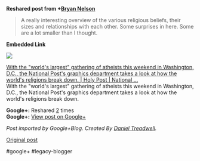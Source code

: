 <!--
date: '2012-04-17'
published: true
slug: 2012-04-really-interesting-overview-of-various
time_to_read: 5
title: 'A really interesting overview of the various religious beliefs, their

  sizes and relationships...'
-->

  
  
**Reshared post from +[Bryan Nelson](https://plus.google.com/104183965153478971580)**  
> A really interesting overview of the various religious beliefs, their sizes and relationships with each other. Some surprises in here. Some are a lot smaller than I thought.

**Embedded Link**

  

![](http://images0-focus-opensocial.googleusercontent.com/gadgets/proxy?container=focus&gadget=a&resize_h=100&url=http%3A%2F%2Fnationalpostlife.files.wordpress.com%2F2012%2F03%2Freligion940.jpg)

  
 [With the "world's largest" gathering of atheists this weekend in Washington, D.C., the National Post's graphics department takes a look at how the world's religions break down. | Holy Post | National ...](http://life.nationalpost.com/2012/03/23/graphic-a-demographic-breakdown-of-the-world-of-religion/)  
 With the "world's largest" gathering of atheists this weekend in Washington, D.C., the National Post's graphics department takes a look at how the world's religions break down.

**Google+:** Reshared [2](https://plus.google.com/103392016560023386646/posts/SCm5bEDYPqS) times  
 **Google+:** [View post on Google+](https://plus.google.com/103392016560023386646/posts/SCm5bEDYPqS)

  
  
*Post imported by Google+Blog. Created By [Daniel Treadwell](http://minimali.se/).*

[Original post](https://ysfk.blogspot.com/2012/04/really-interesting-overview-of-various.html)

#google+ #legacy-blogger 